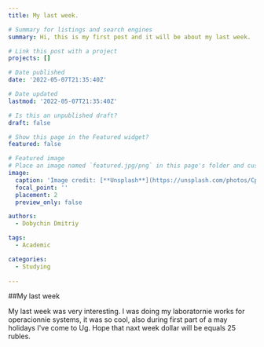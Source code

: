 ```yaml
---
title: My last week.

# Summary for listings and search engines
summary: Hi, this is my first post and it will be about my last week.

# Link this post with a project
projects: []

# Date published
date: '2022-05-07T21:35:40Z'

# Date updated
lastmod: '2022-05-07T21:35:40Z'

# Is this an unpublished draft?
draft: false

# Show this page in the Featured widget?
featured: false

# Featured image
# Place an image named `featured.jpg/png` in this page's folder and customize its options here.
image:
  caption: 'Image credit: [**Unsplash**](https://unsplash.com/photos/CpkOjOcXdUY)'
  focal_point: ''
  placement: 2
  preview_only: false

authors:
  - Dobychin Dmitriy

tags:
  - Academic

categories:
  - Studying
  
---
```


##My last week

My last week was very interesting. I was doing my laboratornie works for operacionnie systems, it was so cool, also during first part of a may holidays I've come to Ug. Hope that naxt week dollar will be equals 25 rubles.
